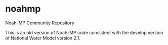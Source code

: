 # noahmp
Noah-MP Community Repository

This is an old version of Noah-MP code consistent with the develop version of National Water Model version 2.1.
